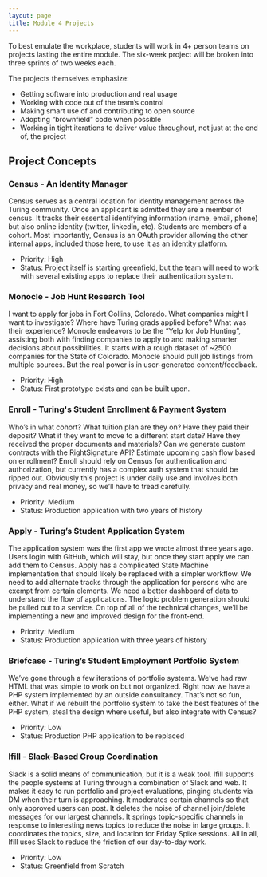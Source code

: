 ```yaml
---
layout: page
title: Module 4 Projects
---
```


To best emulate the workplace, students will work in 4+ person teams on projects lasting the entire module. The six-week project will be broken into three sprints of two weeks each.

The projects themselves emphasize:

* Getting software into production and real usage
* Working with code out of the team’s control
* Making smart use of and contributing to open source
* Adopting “brownfield” code when possible
* Working in tight iterations to deliver value throughout, not just at the end of, the project

## Project Concepts

### Census - An Identity Manager

Census serves as a central location for identity management across the Turing community. Once an applicant is admitted they are a member of census. It tracks their essential identifying information (name, email, phone) but also online identity (twitter, linkedin, etc). Students are members of a cohort. Most importantly, Census is an OAuth provider allowing the other internal apps, included those here, to use it as an identity platform.

* Priority: High
* Status: Project itself is starting greenfield, but the team will need to work with several existing apps to replace their authentication system.

### Monocle - Job Hunt Research Tool

I want to apply for jobs in Fort Collins, Colorado. What companies might I want to investigate? Where have Turing grads applied before? What was their experience? Monocle endeavors to be the “Yelp for Job Hunting”, assisting both with finding companies to apply to and making smarter decisions about possibilities. It starts with a rough dataset of ~2500 companies for the State of Colorado. Monocle should pull job listings from multiple sources. But the real power is in user-generated content/feedback.

* Priority: High
* Status: First prototype exists and can be built upon.

### Enroll - Turing's Student Enrollment & Payment System

Who’s in what cohort? What tuition plan are they on? Have they paid their deposit? What if they want to move to a different start date? Have they received the proper documents and materials? Can we generate custom contracts with the RightSignature API? Estimate upcoming cash flow based on enrollment? Enroll should rely on Census for authentication and authorization, but currently has a complex auth system that should be ripped out. Obviously this project is under daily use and involves both privacy and real money, so we’ll have to tread carefully.

* Priority: Medium
* Status: Production application with two years of history

### Apply - Turing’s Student Application System

The application system was the first app we wrote almost three years ago. Users login with GitHub, which will stay, but once they start apply we can add them to Census. Apply has a complicated State Machine implementation that should likely be replaced with a simpler workflow. We need to add alternate tracks through the application for persons who are exempt from certain elements. We need a better dashboard of data to understand the flow of applications. The logic problem generation should be pulled out to a service. On top of all of the technical changes, we’ll be implementing a new and improved design for the front-end.

* Priority: Medium
* Status: Production application with three years of history

### Briefcase - Turing’s Student Employment Portfolio System

We’ve gone through a few iterations of portfolio systems. We’ve had raw HTML that was simple to work on but not organized. Right now we have a PHP system implemented by an outside consultancy. That’s not so fun, either. What if we rebuilt the portfolio system to take the best features of the PHP system, steal the design where useful, but also integrate with Census?

* Priority: Low
* Status: Production PHP application to be replaced

### Ifill - Slack-Based Group Coordination

Slack is a solid means of communication, but it is a weak tool. Ifill supports the people systems at Turing through a combination of Slack and web. It makes it easy to run portfolio and project evaluations, pinging students via DM when their turn is approaching. It moderates certain channels so that only approved users can post. It deletes the noise of channel join/delete messages for our largest channels. It springs topic-specific channels in response to interesting news topics to reduce the noise in large groups. It coordinates the topics, size, and location for Friday Spike sessions. All in all, Ifill uses Slack to reduce the friction of our day-to-day work.

* Priority: Low
* Status: Greenfield from Scratch
